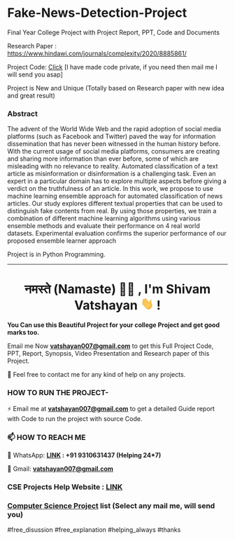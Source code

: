 # Fake-News-Detection-Project
Final Year College Project with Project Report, PPT, Code and Documents 


Research Paper : https://www.hindawi.com/journals/complexity/2020/8885861/ 

Project Code: [Click](https://github.com/Vatshayan/Fake-News-Detection-Project/blob/main/fake_news_code_d.ipynb) [I have made code private, if you need then mail me I will send you asap]

Project is New and Unique (Totally based on Research paper with new idea and great result) 


### Abstract
The advent of the World Wide Web and the rapid adoption of social media platforms (such as Facebook and Twitter) paved the way for information dissemination that has never been witnessed in the human history before. With the current usage of social media platforms, consumers are creating and sharing more information than ever before, some of which are misleading with no relevance to reality. Automated classification of a text article as misinformation or disinformation is a challenging task. Even an expert in a particular domain has to explore multiple aspects before giving a verdict on the truthfulness of an article. In this work, we propose to use machine learning ensemble approach for automated classification of news articles. Our study explores different textual properties that can be used to distinguish fake contents from real. By using those properties, we train a combination of different machine learning algorithms using various ensemble methods and evaluate their performance on 4 real world datasets. Experimental evaluation confirms the superior performance of our proposed ensemble learner approach 

Project is in Python Programming.

______________________________________________________________________________________________________________
<h1 align="center"> नमस्ते (Namaste) 🙏🏻 , I'm Shivam Vatshayan <img src="https://raw.githubusercontent.com/ABSphreak/ABSphreak/master/gifs/Hi.gif" width="30px"> ! </h1>

**You Can use this Beautiful Project for your college Project and get good marks too.**

Email me Now **vatshayan007@gmail.com** to get this Full Project Code, PPT, Report, Synopsis, Video Presentation and Research paper of this Project.

💌 Feel free to contact me for any kind of help on any projects.
 
### HOW TO RUN THE PROJECT-
⚡ Email me at **vatshayan007@gmail.com** to get a detailed Guide report with Code to run the project with source Code.

### 📫 HOW TO REACH ME 

💬 WhatsApp: **[LINK](https://wa.me/message/CHWN2AHCPMAZK1) : +91 9310631437 (Helping 24*7)**

💬 Gmail: **vatshayan007@gmail.com**


### CSE Projects Help Website : [LINK](https://www.cse-projects.com)
### [Computer Science Project](https://computerscienceproject.com) list (Select any mail me, will send you)

#free_disussion #free_explanation #helping_always #thanks
